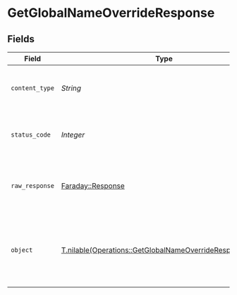 # GetGlobalNameOverrideResponse


## Fields

| Field                                                                                                                    | Type                                                                                                                     | Required                                                                                                                 | Description                                                                                                              |
| ------------------------------------------------------------------------------------------------------------------------ | ------------------------------------------------------------------------------------------------------------------------ | ------------------------------------------------------------------------------------------------------------------------ | ------------------------------------------------------------------------------------------------------------------------ |
| `content_type`                                                                                                           | *String*                                                                                                                 | :heavy_check_mark:                                                                                                       | HTTP response content type for this operation                                                                            |
| `status_code`                                                                                                            | *Integer*                                                                                                                | :heavy_check_mark:                                                                                                       | HTTP response status code for this operation                                                                             |
| `raw_response`                                                                                                           | [Faraday::Response](https://www.rubydoc.info/gems/faraday/Faraday/Response)                                              | :heavy_minus_sign:                                                                                                       | Raw HTTP response; suitable for custom response parsing                                                                  |
| `object`                                                                                                                 | [T.nilable(Operations::GetGlobalNameOverrideResponseBody)](../../models/operations/getglobalnameoverrideresponsebody.md) | :heavy_minus_sign:                                                                                                       | A successful response that contains the simpleObject sent in the request body                                            |